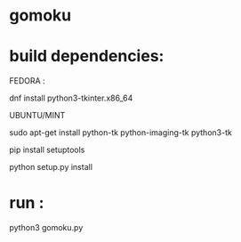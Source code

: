 # gomoku

build dependencies:
===================

FEDORA :

dnf install python3-tkinter.x86_64

UBUNTU/MINT

sudo apt-get install python-tk python-imaging-tk python3-tk

pip install setuptools

python setup.py install

run :
=====

python3 gomoku.py